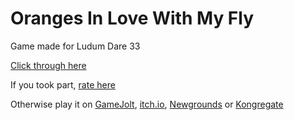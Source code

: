 # Oranges In Love With My Fly
Game made for Ludum Dare 33

[Click through here](http://vilix.xyz/?p=portfolio)

If you took part, [rate here](http://ludumdare.com/compo/ludum-dare-33/?action=preview&uid=29167)

Otherwise play it on [GameJolt](http://gamejolt.com/games/oranges-in-love-with-my-fly/88124),  [itch.io](http://vilix.itch.io/oranges-in-love-with-my-fly), [Newgrounds](http://www.newgrounds.com/portal/view/662552) or [Kongregate](http://www.kongregate.com/games/ViliX64/oranges-in-love-with-my-flyy)

